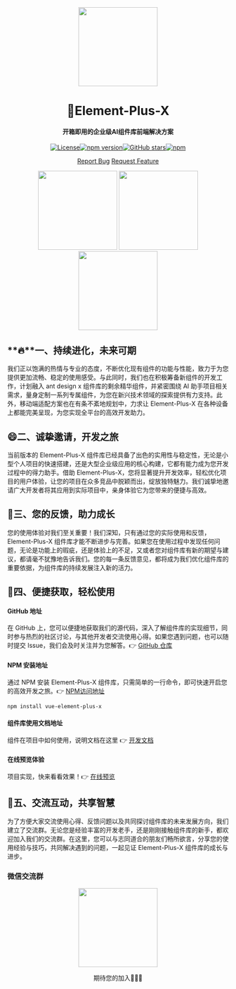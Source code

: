<div align="center">
<img height="180" src="http://1.12.42.192:8755/element-plus-x.png" calss="element-plus-x-logo" />
</div>

<h1 align="center">🎉Element-Plus-X</h1>

<h4 align="center">
开箱即用的企业级AI组件库前端解决方案
</h4>

<div align="center">

[![License](https://img.shields.io/badge/license-MIT-blue)](https://github.com/HeJiaYue520/Element-Plus-X/blob/main/LICENSE)[![npm version](https://img.shields.io/npm/v/vue-element-plus-x)](https://www.npmjs.com/package/vue-element-plus-x)[![GitHub stars](https://img.shields.io/github/stars/HeJiaYue520/Element-Plus-X)](https://github.com/HeJiaYue520/Element-Plus-X)[![npm](https://img.shields.io/npm/dm/vue-element-plus-x.svg)](https://www.npmjs.com/package/vue-element-plus-x)

[Report Bug](https://github.com/HeJiaYue520/Element-Plus-X/issues/new) [Request Feature](https://github.com/HeJiaYue520/Element-Plus-X/issues/new])

</div>

<div align="center">

<img height="180" src="http://1.12.42.192:8755/bubble.png" calss="element-plus-x-bubble" />

<img height="180" src="http://1.12.42.192:8755/bubbleList.png" calss="element-plus-x-bubbleList" />

<img height="180" src="http://1.12.42.192:8755/sender.png" calss="element-plus-x-sender" />

</div>

## **🔥**一、持续进化，未来可期

我们正以饱满的热情与专业的态度，不断优化现有组件的功能与性能，致力于为您提供更加流畅、稳定的使用感受。与此同时，我们也在积极筹备新组件的开发工作，计划融入 ant design x 组件库的剩余精华组件，并紧密围绕 AI 助手项目相关需求，量身定制一系列专属组件，为您在新兴技术领域的探索提供有力支持。此外，移动端适配方案也在有条不紊地规划中，力求让 Element-Plus-X 在各种设备上都能完美呈现，为您实现全平台的高效开发助力。

## 😄二、诚挚邀请，开发之旅

当前版本的 Element-Plus-X 组件库已经具备了出色的实用性与稳定性，无论是小型个人项目的快速搭建，还是大型企业级应用的核心构建，它都有能力成为您开发过程中的得力助手。借助 Element-Plus-X，您将显著提升开发效率，轻松优化项目的用户体验，让您的项目在众多竞品中脱颖而出，绽放独特魅力。我们诚挚地邀请广大开发者将其应用到实际项目中，亲身体验它为您带来的便捷与高效。

## 💖三、您的反馈，助力成长

您的使用体验对我们至关重要！我们深知，只有通过您的实际使用和反馈，Element-Plus-X 组件库才能不断进步与完善。如果您在使用过程中发现任何问题，无论是功能上的瑕疵，还是体验上的不足，又或者您对组件库有新的期望与建议，都请毫不犹豫地告诉我们。您的每一条反馈意见，都将成为我们优化组件库的重要依据，为组件库的持续发展注入新的活力。

## 🚀四、便捷获取，轻松使用

#### GitHub 地址

在 GitHub 上，您可以便捷地获取我们的源代码，深入了解组件库的实现细节，同时参与热烈的社区讨论，与其他开发者交流使用心得。如果您遇到问题，也可以随时提交 Issue，我们会及时关注并为您解答。👉 [GitHub 仓库](https://github.com/HeJiaYue520/Element-Plus-X.git)

#### NPM 安装地址

通过 NPM 安装 Element-Plus-X 组件库，只需简单的一行命令，即可快速开启您的高效开发之旅。👉 [NPM访问地址](https://www.npmjs.com/package/vue-element-plus-x)

```bash
npm install vue-element-plus-x
```

#### 组件库使用文档地址

组件在项目中如何使用，说明文档在这里 👉 [开发文档](https://element-plus-x.com)

#### 在线预览体验

项目实现，快来看看效果！👉 [在线预览](https://v.element-plus-x.com)

## 🙏五、交流互动，共享智慧

为了方便大家交流使用心得、反馈问题以及共同探讨组件库的未来发展方向，我们建立了交流群。无论您是经验丰富的开发老手，还是刚刚接触组件库的新手，都欢迎加入我们的交流群。在这里，您可以与志同道合的朋友们畅所欲言，分享您的使用经验与技巧，共同解决遇到的问题，一起见证 Element-Plus-X 组件库的成长与进步。

### 微信交流群

<div align="center">
<img height="180" src="http://1.12.42.192:8755/vx.png" calss="element-plus-x-vx" />

期待您的加入🥳🥳🥳

</div>

[github-issues-feature-request]:
[https://github.com/HeJiaYue520/Element-Plus-X/issues/new]:
